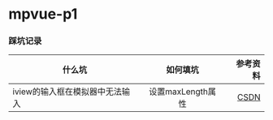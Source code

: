 # mpvue-p1

### 踩坑记录
什么坑|如何填坑|参考资料
---|:--:|---:
iview的输入框在模拟器中无法输入|设置maxLength属性|[CSDN](https://blog.csdn.net/qq_36761787/article/details/87265300#commentBox)
